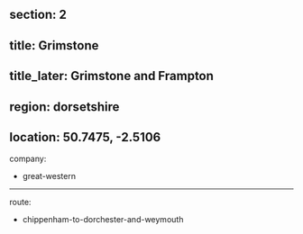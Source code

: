 section: 2
----
title: Grimstone
----
title_later: Grimstone and Frampton
----
region: dorsetshire
----
location: 50.7475, -2.5106
----
company:
- great-western
----
route:
- chippenham-to-dorchester-and-weymouth
